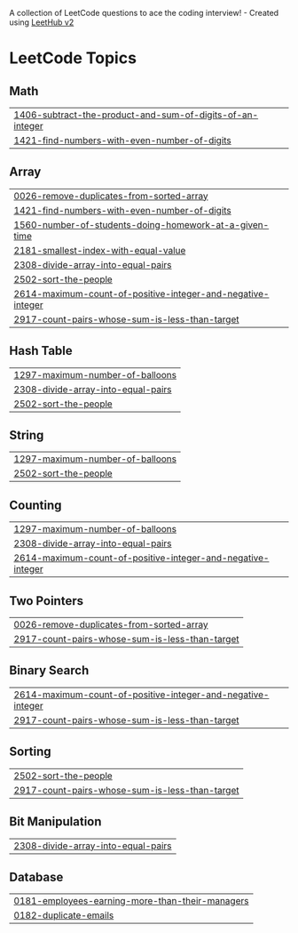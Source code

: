A collection of LeetCode questions to ace the coding interview! - Created using [LeetHub v2](https://github.com/arunbhardwaj/LeetHub-2.0)
<!---LeetCode Topics Start-->
# LeetCode Topics
## Math
|  |
| ------- |
| [1406-subtract-the-product-and-sum-of-digits-of-an-integer](https://github.com/Abhaypc112/LEET-CODE/tree/master/1406-subtract-the-product-and-sum-of-digits-of-an-integer) |
| [1421-find-numbers-with-even-number-of-digits](https://github.com/Abhaypc112/LEET-CODE/tree/master/1421-find-numbers-with-even-number-of-digits) |
## Array
|  |
| ------- |
| [0026-remove-duplicates-from-sorted-array](https://github.com/Abhaypc112/LEET-CODE/tree/master/0026-remove-duplicates-from-sorted-array) |
| [1421-find-numbers-with-even-number-of-digits](https://github.com/Abhaypc112/LEET-CODE/tree/master/1421-find-numbers-with-even-number-of-digits) |
| [1560-number-of-students-doing-homework-at-a-given-time](https://github.com/Abhaypc112/LEET-CODE/tree/master/1560-number-of-students-doing-homework-at-a-given-time) |
| [2181-smallest-index-with-equal-value](https://github.com/Abhaypc112/LEET-CODE/tree/master/2181-smallest-index-with-equal-value) |
| [2308-divide-array-into-equal-pairs](https://github.com/Abhaypc112/LEET-CODE/tree/master/2308-divide-array-into-equal-pairs) |
| [2502-sort-the-people](https://github.com/Abhaypc112/LEET-CODE/tree/master/2502-sort-the-people) |
| [2614-maximum-count-of-positive-integer-and-negative-integer](https://github.com/Abhaypc112/LEET-CODE/tree/master/2614-maximum-count-of-positive-integer-and-negative-integer) |
| [2917-count-pairs-whose-sum-is-less-than-target](https://github.com/Abhaypc112/LEET-CODE/tree/master/2917-count-pairs-whose-sum-is-less-than-target) |
## Hash Table
|  |
| ------- |
| [1297-maximum-number-of-balloons](https://github.com/Abhaypc112/LEET-CODE/tree/master/1297-maximum-number-of-balloons) |
| [2308-divide-array-into-equal-pairs](https://github.com/Abhaypc112/LEET-CODE/tree/master/2308-divide-array-into-equal-pairs) |
| [2502-sort-the-people](https://github.com/Abhaypc112/LEET-CODE/tree/master/2502-sort-the-people) |
## String
|  |
| ------- |
| [1297-maximum-number-of-balloons](https://github.com/Abhaypc112/LEET-CODE/tree/master/1297-maximum-number-of-balloons) |
| [2502-sort-the-people](https://github.com/Abhaypc112/LEET-CODE/tree/master/2502-sort-the-people) |
## Counting
|  |
| ------- |
| [1297-maximum-number-of-balloons](https://github.com/Abhaypc112/LEET-CODE/tree/master/1297-maximum-number-of-balloons) |
| [2308-divide-array-into-equal-pairs](https://github.com/Abhaypc112/LEET-CODE/tree/master/2308-divide-array-into-equal-pairs) |
| [2614-maximum-count-of-positive-integer-and-negative-integer](https://github.com/Abhaypc112/LEET-CODE/tree/master/2614-maximum-count-of-positive-integer-and-negative-integer) |
## Two Pointers
|  |
| ------- |
| [0026-remove-duplicates-from-sorted-array](https://github.com/Abhaypc112/LEET-CODE/tree/master/0026-remove-duplicates-from-sorted-array) |
| [2917-count-pairs-whose-sum-is-less-than-target](https://github.com/Abhaypc112/LEET-CODE/tree/master/2917-count-pairs-whose-sum-is-less-than-target) |
## Binary Search
|  |
| ------- |
| [2614-maximum-count-of-positive-integer-and-negative-integer](https://github.com/Abhaypc112/LEET-CODE/tree/master/2614-maximum-count-of-positive-integer-and-negative-integer) |
| [2917-count-pairs-whose-sum-is-less-than-target](https://github.com/Abhaypc112/LEET-CODE/tree/master/2917-count-pairs-whose-sum-is-less-than-target) |
## Sorting
|  |
| ------- |
| [2502-sort-the-people](https://github.com/Abhaypc112/LEET-CODE/tree/master/2502-sort-the-people) |
| [2917-count-pairs-whose-sum-is-less-than-target](https://github.com/Abhaypc112/LEET-CODE/tree/master/2917-count-pairs-whose-sum-is-less-than-target) |
## Bit Manipulation
|  |
| ------- |
| [2308-divide-array-into-equal-pairs](https://github.com/Abhaypc112/LEET-CODE/tree/master/2308-divide-array-into-equal-pairs) |
## Database
|  |
| ------- |
| [0181-employees-earning-more-than-their-managers](https://github.com/Abhaypc112/LEET-CODE/tree/master/0181-employees-earning-more-than-their-managers) |
| [0182-duplicate-emails](https://github.com/Abhaypc112/LEET-CODE/tree/master/0182-duplicate-emails) |
<!---LeetCode Topics End-->